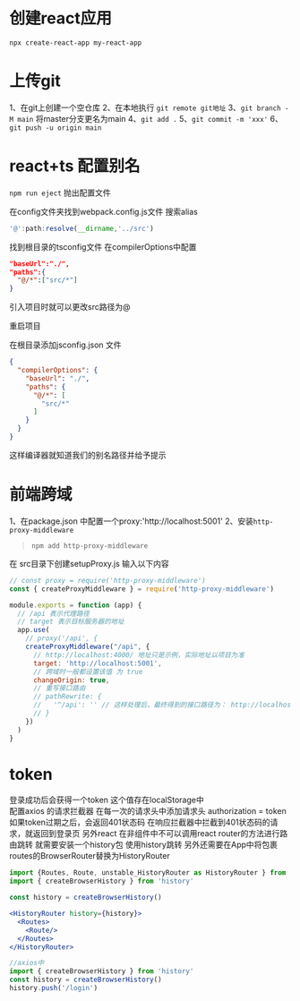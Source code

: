 # 创建react应用  

`npx create-react-app my-react-app`

# 上传git

1、在git上创建一个空仓库
2、在本地执行 `git remote git地址`
3、`git branch -M main` 将master分支更名为main
4、`git add .`
5、`git commit -m 'xxx'`
6、`git push -u origin main`

# react+ts 配置别名

`npm run eject` 抛出配置文件

在config文件夹找到webpack.config.js文件   搜索alias

```js
'@':path:resolve(__dirname,'../src')
```

找到根目录的tsconfig文件  在compilerOptions中配置

```json
"baseUrl":"./",
"paths":{
  "@/*":["src/*"]
}
```

引入项目时就可以更改src路径为@

重启项目

在根目录添加jsconfig.json 文件

```json
{
  "compilerOptions": {
    "baseUrl": "./",
    "paths": {
      "@/*": [
        "src/*"
      ]
    }
  }
}
```

这样编译器就知道我们的别名路径并给予提示

# 前端跨域

1、在package.json 中配置一个proxy:'http://localhost:5001'
2、安装`http-proxy-middleware`
> `npm add http-proxy-middleware`

在 src目录下创建setupProxy.js 输入以下内容

```js
// const proxy = require('http-proxy-middleware')
const { createProxyMiddleware } = require('http-proxy-middleware')

module.exports = function (app) {
  // /api 表示代理路径
  // target 表示目标服务器的地址
  app.use(
    // proxy('/api', {
    createProxyMiddleware("/api", {
      // http://localhost:4000/ 地址只是示例，实际地址以项目为准
      target: 'http://localhost:5001',
      // 跨域时一般都设置该值 为 true
      changeOrigin: true,
      // 重写接口路由
      // pathRewrite: {
      //   '^/api': '' // 这样处理后，最终得到的接口路径为： http://localhost:8080/xxx
      // }
    })
  )
}
```

# token

登录成功后会获得一个token  这个值存在localStorage中  
配置axios 的请求拦截器  在每一次的请求头中添加请求头  authorization  = token
如果token过期之后，会返回401状态码 在响应拦截器中拦截到401状态码的请求，就返回到登录页
另外react 在非组件中不可以调用react router的方法进行路由跳转
就需要安装一个history包
使用history跳转
另外还需要在App中将包裹routes的BrowserRouter替换为HistoryRouter

```jsx
import {Routes, Route, unstable_HistoryRouter as HistoryRouter } from 'react-router-dom'
import { createBrowserHistory } from 'history'

const history = createBrowserHistory()

<HistoryRouter history={history}>
  <Routes>
    <Route/>
  </Routes>
</HistoryRouter>
```

```js
//axios中
import { createBrowserHistory } from 'history'
const history = createBrowserHistory()
history.push('/login')
```
